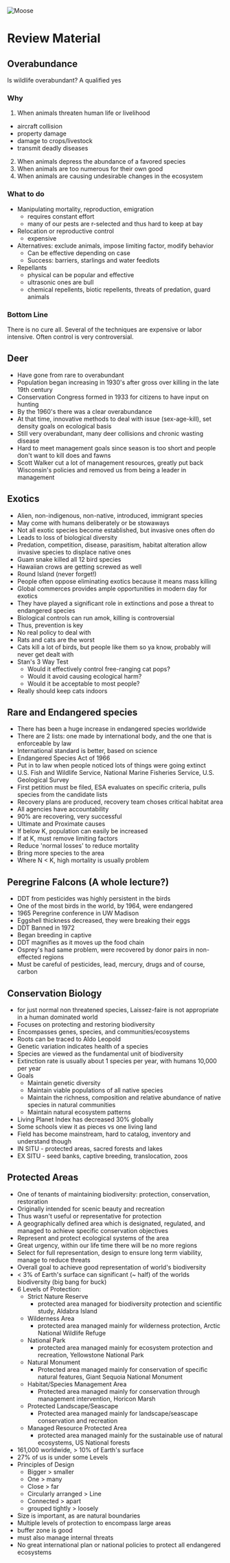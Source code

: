 ![Moose](images/redDeer.jpg)
# Review Material

## Overabundance

Is wildlife overabundant? A qualified yes

### Why

1) When animals threaten human life or livelihood
  - aircraft collision
  - property damage
  - damage to crops/livestock
  - transmit deadly diseases
  
2) When animals depress the abundance of a favored species
3) When animals are too numerous for their own good
4) When animals are causing undesirable changes in the ecosystem

### What to do

- Manipulating mortality, reproduction, emigration
  - requires constant effort
  - many of our pests are r-selected and thus hard to keep at bay
- Relocation or reproductive control
  - expensive
- Alternatives: exclude animals, impose limiting factor, modify behavior
  - Can be effective depending on case
  - Success: barriers, starlings and water feedlots
- Repellants
  - physical can be popular and effective
  - ultrasonic ones are bull
  - chemical repellents, biotic repellents, threats of predation, guard animals

### Bottom Line

There is no cure all. Several of the techniques are expensive or labor intensive. Often control is very controversial.

## Deer

- Have gone from rare to overabundant
- Population began increasing in 1930's after gross over killing in the late 19th century
- Conservation Congress formed in 1933 for citizens to have input on hunting
- By the 1960's there was a clear overabundance
- At that time, innovative methods to deal with issue (sex-age-kill), set density goals on ecological basis
- Still very overabundant, many deer collisions and chronic wasting disease
- Hard to meet management goals since season is too short and people don't want to kill does and fawns
- Scott Walker cut a lot of management resources, greatly put back Wisconsin's policies and removed us from being a leader in management

## Exotics

- Alien, non-indigenous, non-native, introduced, immigrant species
- May come with humans deliberately or be stowaways
- Not all exotic species become established, but invasive ones often do
- Leads to loss of biological diversity
- Predation, competition, disease, parasitism, habitat alteration allow invasive species to displace native ones
- Guam snake killed all 12 bird species
- Hawaiian crows are getting screwed as well
- Round Island (never forget!)
- People often oppose eliminating exotics because it means mass killing
- Global commerces provides ample opportunities in modern day for exotics
- They have played a significant role in extinctions and pose a threat to endangered species
- Biological controls can run amok, killing is controversial
- Thus, prevention is key
- No real policy to deal with
- Rats and cats are the worst
- Cats kill a lot of birds, but people like them so ya know, probably will never get dealt with
- Stan's 3 Way Test
  - Would it effectively control free-ranging cat pops?
  - Would it avoid causing ecological harm?
  - Would it be acceptable to most people?
- Really should keep cats indoors

## Rare and Endangered species

- There has been a huge increase in endangered species worldwide
- There are 2 lists: one made by international body, and the one that is enforceable by law
- International standard is better, based on science
- Endangered Species Act of 1966
- Put in to law when people noticed lots of things were going extinct
- U.S. Fish and Wildlife Service, National Marine Fisheries Service, U.S. Geological Survey
- First petition must be filed, ESA evaluates on specific criteria, pulls species from the candidate lists
- Recovery plans are produced, recovery team choses critical habitat area
- All agencies have accountability
- 90% are recovering, very successful
- Ultimate and Proximate causes
- If below K, population can easily be increased
- If at K, must remove limiting factors
- Reduce 'normal losses' to reduce mortality
- Bring more species to the area
- Where N < K, high mortality is usually problem

## Peregrine Falcons (A whole lecture?)

- DDT from pesticides was highly persistent in the birds
- One of the most birds in the world, by 1964, were endangered
- 1965 Peregrine conference in UW Madison
- Eggshell thickness decreased, they were breaking their eggs
- DDT Banned in 1972
- Began breeding in captive
- DDT magnifies as it moves up the food chain
- Osprey's had same problem, were recovered by donor pairs in non-effected regions
- Must be careful of pesticides, lead, mercury, drugs and of course, carbon

## Conservation Biology

- for just normal non threatened species, Laissez-faire is not appropriate in a human dominated world
- Focuses on protecting and restoring biodiversity
- Encompasses genes, species, and communities/ecosystems
- Roots can be traced to Aldo Leopold
- Genetic variation indicates health of a species
- Species are viewed as the fundamental unit of biodiversity
- Extinction rate is usually about 1 species per year, with humans 10,000 per year
- Goals
  - Maintain genetic diversity
  - Maintain viable populations of all native species
  - Maintain the richness, composition and relative abundance of native species in natural communities
  - Maintain natural ecosystem patterns
- Living Planet Index has decreased 30% globally
- Some schools view it as pieces vs one living land
- Field has become mainstream, hard to catalog, inventory and understand though
- IN SITU - protected areas, sacred forests and lakes
- EX SITU - seed banks, captive breeding, translocation, zoos

## Protected Areas

- One of tenants of maintaining biodiversity: protection, conservation, restoration
- Originally intended for scenic beauty and recreation
- Thus wasn't useful or representative for protection
- A geographically defined area which is designated, regulated, and managed to achieve specific conservation objectives
- Represent and protect ecological systems of the area
- Great urgency, within our life time there will be no more regions
- Select for full representation, design to ensure long term viability, manage to reduce threats
- Overall goal to achieve good representation of world's biodiversity
- < 3% of Earth's surface can significant (~ half) of the worlds biodiversity (big bang for buck)
- 6 Levels of Protection:
  - Strict Nature Reserve
    - protected area managed for biodiversity protection and scientific study, Aldabra Island
  - Wilderness Area
    - protected area managed mainly for wilderness protection, Arctic National Wildlife Refuge
  - National Park
    - protected area managed mainly for ecosystem protection and recreation, Yellowstone National Park
  - Natural Monument
    - Protected area managed mainly for conservation of specific natural features, Giant Sequoia National Monument
  - Habitat/Species Management Area
    - Protected area managed mainly for conservation through management intervention, Horicon Marsh
  - Protected Landscape/Seascape
    - Protected area managed mainly for landscape/seascape conservation and recreation
  - Managed Resource Protected Area
    - protected area managed mainly for the sustainable use of natural ecosystems, US National forests
- 161,000 worldwide, > 10% of Earth's surface
- 27% of us is under some Levels
- Principles of Design
  - Bigger > smaller
  - One > many
  - Close > far
  - Circularly arranged > Line
  - Connected > apart
  - grouped tightly > loosely
- Size is important, as are natural boundaries
- Multiple levels of protection to encompass large areas
- buffer zone is good
- must also manage internal threats
- No great international plan or national policies to protect all endangered ecosystems
